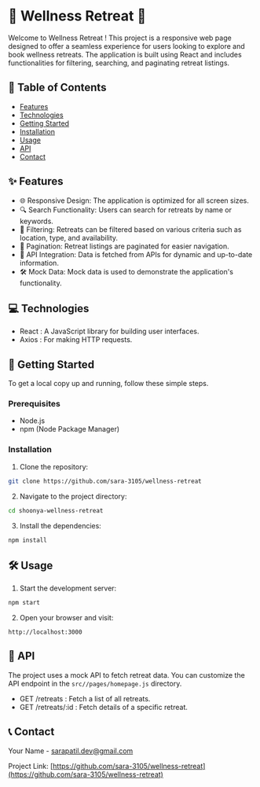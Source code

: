# 🌿 Wellness Retreat 🌿

Welcome to Wellness Retreat ! This project is a responsive web page designed to offer a seamless experience for users looking to explore and book wellness retreats. The application is built using React and includes functionalities for filtering, searching, and paginating retreat listings.

## 📜 Table of Contents

- [Features](#-features)
- [Technologies](#-technologies)
- [Getting Started](#-getting-started)
- [Installation](#-installation)
- [Usage](#-usage)
- [API](#-api)
- [Contact](#-contact)

## ✨ Features

- 🌐  Responsive Design:  The application is optimized for all screen sizes.
- 🔍  Search Functionality:  Users can search for retreats by name or keywords.
- 🎯  Filtering:  Retreats can be filtered based on various criteria such as location, type, and availability.
- 📑  Pagination:  Retreat listings are paginated for easier navigation.
- 🔗  API Integration:  Data is fetched from APIs for dynamic and up-to-date information.
- 🛠️  Mock Data:  Mock data is used to demonstrate the application's functionality.

## 💻 Technologies

-  React : A JavaScript library for building user interfaces.
-  Axios : For making HTTP requests.


## 🚀 Getting Started

To get a local copy up and running, follow these simple steps.

### Prerequisites

- Node.js
- npm (Node Package Manager)

### Installation

1.  Clone the repository: 

```bash
git clone https://github.com/sara-3105/wellness-retreat
```

2.  Navigate to the project directory: 

```bash
cd shoonya-wellness-retreat
```

3.  Install the dependencies: 

```bash
npm install
```

## 🛠️ Usage

1.  Start the development server: 

```bash
npm start
```

2.  Open your browser and visit: 

```
http://localhost:3000
```

## 📡 API

The project uses a mock API to fetch retreat data. You can customize the API endpoint in the `src//pages/homepage.js` directory.

-  GET /retreats : Fetch a list of all retreats.
-  GET /retreats/:id : Fetch details of a specific retreat.


## 📞 Contact

Your Name - [sarapatil.dev@gmail.com](mailto:sarapatil.dev@gmail.com)

Project Link: [https://github.com/sara-3105/wellness-retreat](https://github.com/sara-3105/wellness-retreat)
